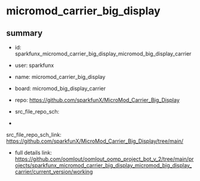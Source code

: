 # micromod_carrier_big_display
 
## summary 
* id: sparkfunx_micromod_carrier_big_display_micromod_big_display_carrier
* user: sparkfunx
* name: micromod_carrier_big_display
* board: micromod_big_display_carrier
* repo: https://github.com/sparkfunX/MicroMod_Carrier_Big_Display



* src_file_repo_sch: 
*
 src_file_repo_sch_link: https://github.com/sparkfunX/MicroMod_Carrier_Big_Display/tree/main/
* full details link: https://github.com/oomlout/oomlout_oomp_project_bot_v_2/tree/main/projects/sparkfunx_micromod_carrier_big_display_micromod_big_display_carrier/current_version/working  






